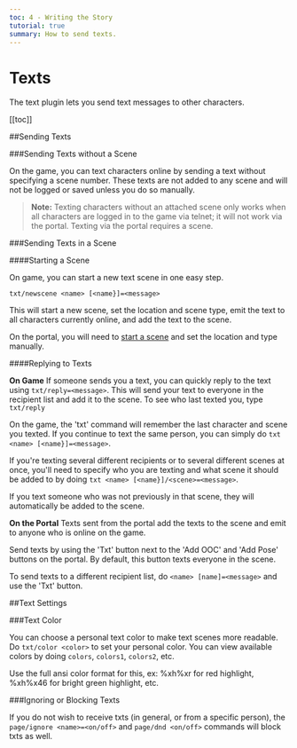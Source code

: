 ```yaml
---
toc: 4 - Writing the Story
tutorial: true
summary: How to send texts.
---
```

# Texts

The text plugin lets you send text messages to other characters.

[[toc]]

##Sending Texts

###Sending Texts without a Scene

On the game, you can text characters online by sending a text without specifying a scene number. These texts are not added to any scene and will not be logged or saved unless you do so manually.

> **Note:** Texting characters without an attached scene only works when all characters are logged in to the game via telnet; it will not work via the portal. Texting via the portal requires a scene.

###Sending Texts in a Scene

####Starting a Scene

On game, you can start a new text scene in one easy step.

`txt/newscene <name> [<name}]=<message>`

This will start a new scene, set the location and scene type, emit the text to all characters currently online, and add the text to the scene.

On the portal, you will need to [start a scene](/help/scenes_tutorial#starting-a-scene) and set the location and type manually.

####Replying to Texts

**On Game**
If someone sends you a text, you can quickly reply to the text using `txt/reply=<message>`. This will send your text to everyone in the recipient list and add it to the scene. To see who last texted you, type `txt/reply`

On the game, the 'txt' command will remember the last character and scene you texted. If you continue to text the same person, you can simply do `txt <name> [<name}]=<message>`.

If you're texting several different recipients or to several different scenes at once, you'll need to specify who you are texting and what scene it should be added to by doing `txt <name> [<name}]/<scene>=<message>`.

If you text someone who was not previously in that scene, they will automatically be added to the scene.

**On the Portal**
Texts sent from the portal add the texts to the scene and emit to anyone who is online on the game.

Send texts by using the 'Txt' button next to the 'Add OOC' and 'Add Pose' buttons on the portal. By default, this button texts everyone in the scene.

To send texts to a different recipient list, do `<name> [name]=<message>` and use the 'Txt' button.

##Text Settings

###Text Color

You can choose a personal text color to make text scenes more readable. Do `txt/color <color>` to set your personal color.  You can view available colors by doing `colors`, `colors1`, `colors2`, etc.

Use the full ansi color format for this, ex: \%xh\%xr for red highlight, \%xh\%x46 for bright green highlight, etc.

###Ignoring or Blocking Texts

If you do not wish to receive txts (in general, or from a specific person), the `page/ignore <name>=<on/off>` and `page/dnd <on/off>` commands will block txts as well.

